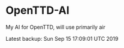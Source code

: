# OpenTTD-AI
My AI for OpenTTD, will use primarily air

Latest backup: Sun Sep 15 17:09:01 UTC 2019
